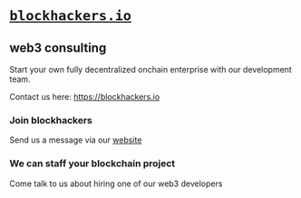<h1><code><a href='https://blockhackers.io' target="_blank">blockhackers.io</a></code></h1>

## web3 consulting

Start your own fully decentralized onchain enterprise with our development team.

Contact us here: https://blockhackers.io

### Join blockhackers

Send us a message via our [website](https://blockhackers.io/?id=two) 

### We can staff your blockchain project

Come talk to us about hiring one of our web3 developers

